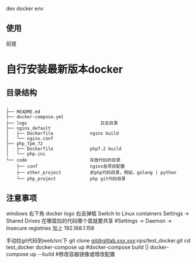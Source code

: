 dev docker env
## 使用
前提

自行安装最新版本docker
====

## 目录结构
    .
    ├── README.md
    ├── docker-compose.yml	
    ├── logs							日志目录
    ├── nginx_default
    │   ├── Dockerfile				nginx build
    │   └── nginx.conf
    ├── php_fpm_72
    │   ├── Dockerfile				php7.2 build
    │   └── php.ini
    └── code                        存放代码的目录
        ├── conf					nginx各项目配置
        ├── other_project			非php代码目录，例如，golang | python
        └── php_project				php git代码目录


## 注意事项

windows 右下角 docker logo 右击弹框
Switch to Linux containers
Settings -> Shared Drives  在哪盘拉的代码哪个盘就要共享
#Settings -> Daemon -> Insecure registries 加上 192.168.1.156

手动拉git代码到web/src下
    git clone git@gitlab.xxx.xxx:ops/test_docker.git
    cd test_docker
    docker-compose up
    #docker-compose build || docker-compose up --build #修改容器镜像或增改配置 
